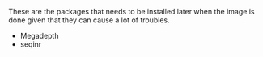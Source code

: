 These are the packages that needs to be installed later when the image is done given that they can cause a lot of troubles.

- Megadepth
- seqinr